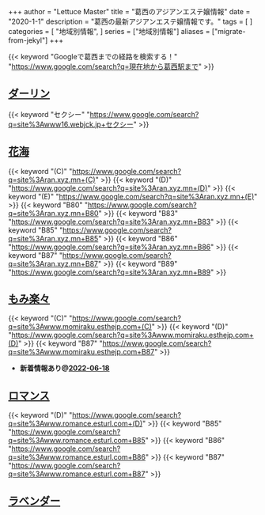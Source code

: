 +++
author = "Lettuce Master"
title = "葛西のアジアンエステ嬢情報"
date = "2020-1-1"
description = "葛西の最新アジアンエステ嬢情報です。"
tags = [
]
categories = [
    "地域別情報",
]
series = ["地域別情報"]
aliases = ["migrate-from-jekyl"]
+++

{{< keyword "Googleで葛西までの経路を検索する！" "https://www.google.com/search?q=現在地から葛西駅まで" >}}

## [ダーリン](http://www16.webjck.jp/)
{{< keyword "セクシー" "https://www.google.com/search?q=site%3Awww16.webjck.jp+セクシー" >}} 

## [花海](http://ran.xyz.mn/)
{{< keyword "(C)" "https://www.google.com/search?q=site%3Aran.xyz.mn+(C)" >}} {{< keyword "(D)" "https://www.google.com/search?q=site%3Aran.xyz.mn+(D)" >}} {{< keyword "(E)" "https://www.google.com/search?q=site%3Aran.xyz.mn+(E)" >}} {{< keyword "B80" "https://www.google.com/search?q=site%3Aran.xyz.mn+B80" >}} {{< keyword "B83" "https://www.google.com/search?q=site%3Aran.xyz.mn+B83" >}} {{< keyword "B85" "https://www.google.com/search?q=site%3Aran.xyz.mn+B85" >}} {{< keyword "B86" "https://www.google.com/search?q=site%3Aran.xyz.mn+B86" >}} {{< keyword "B87" "https://www.google.com/search?q=site%3Aran.xyz.mn+B87" >}} {{< keyword "B89" "https://www.google.com/search?q=site%3Aran.xyz.mn+B89" >}} 

## [もみ楽々](http://www.momiraku.esthejp.com/)
{{< keyword "(C)" "https://www.google.com/search?q=site%3Awww.momiraku.esthejp.com+(C)" >}} {{< keyword "(D)" "https://www.google.com/search?q=site%3Awww.momiraku.esthejp.com+(D)" >}} {{< keyword "B87" "https://www.google.com/search?q=site%3Awww.momiraku.esthejp.com+B87" >}} 

- **新着情報あり@[2022-06-18](/post/2022-06-18)**
## [ロマンス](http://www.romance.esturl.com/)
{{< keyword "(D)" "https://www.google.com/search?q=site%3Awww.romance.esturl.com+(D)" >}} {{< keyword "B85" "https://www.google.com/search?q=site%3Awww.romance.esturl.com+B85" >}} {{< keyword "B86" "https://www.google.com/search?q=site%3Awww.romance.esturl.com+B86" >}} {{< keyword "B87" "https://www.google.com/search?q=site%3Awww.romance.esturl.com+B87" >}} 

## [ラベンダー](http://lavender01.com/)


